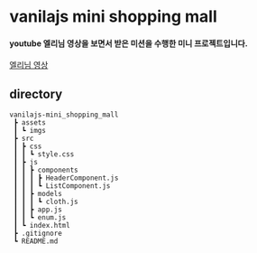 # vanilajs mini shopping mall
#### youtube 엘리님 영상을 보면서 받은 미션을 수행한 미니 프로젝트입니다.
[엘리님 영상](https://www.youtube.com/watch?v=We2Kv1HMGvc)

## directory
```
vanilajs-mini_shopping_mall
 ┣ assets
 ┃ ┗ imgs
 ┣ src
 ┃ ┣ css
 ┃ ┃ ┗ style.css
 ┃ ┣ js
 ┃ ┃ ┣ components
 ┃ ┃ ┃ ┣ HeaderComponent.js
 ┃ ┃ ┃ ┗ ListComponent.js
 ┃ ┃ ┣ models
 ┃ ┃ ┃ ┗ cloth.js
 ┃ ┃ ┣ app.js
 ┃ ┃ ┗ enum.js
 ┃ ┗ index.html
 ┣ .gitignore
 ┗ README.md
```